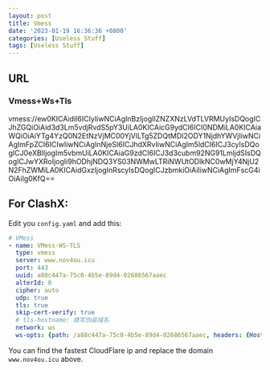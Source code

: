 ```yaml
---
layout: post
title: Vmess
date: '2023-01-19 16:36:36 +0800'
categories: [Useless Stuff]
tags: [Useless Stuff]
---
```


## URL
### Vmess+Ws+Tls
vmess://ew0KICAidiI6ICIyIiwNCiAgInBzIjogIlZNZXNzLVdTLVRMUyIsDQogICJhZGQiOiAid3d3Lm5vdjRvdS5pY3UiLA0KICAicG9ydCI6ICI0NDMiLA0KICAiaWQiOiAiYTg4YzQ0N2EtNzVjMC00YjVlLTg5ZDQtMDI2ODY1NjdhYWVjIiwNCiAgImFpZCI6ICIwIiwNCiAgInNjeSI6ICJhdXRvIiwNCiAgIm5ldCI6ICJ3cyIsDQogICJ0eXBlIjogIm5vbmUiLA0KICAiaG9zdCI6ICJ3d3cubm92NG91LmljdSIsDQogICJwYXRoIjogIi9hODhjNDQ3YS03NWMwLTRiNWUtODlkNC0wMjY4NjU2N2FhZWMiLA0KICAidGxzIjogInRscyIsDQogICJzbmkiOiAiIiwNCiAgImFscG4iOiAiIg0KfQ==

## For ClashX:
Edit you `config.yaml` and add this:
```yaml
# VMess
- name: VMess-WS-TLS
  type: vmess
  server: www.nov4ou.icu
  port: 443
  uuid: a88c447a-75c0-4b5e-89d4-02686567aaec
  alterId: 0
  cipher: auto
  udp: true
  tls: true
  skip-cert-verify: true
  # tls-hostname: 填写伪装域名
  network: ws
  ws-opts: {path: /a88c447a-75c0-4b5e-89d4-02686567aaec, headers: {Host: www.nov4ou.icu}}
```
You can find the fastest CloudFlare ip and replace the domain `www.nov4ou.icu` above.